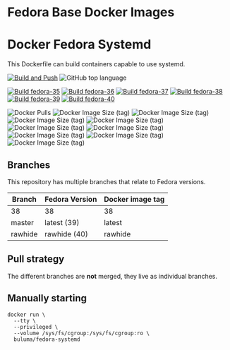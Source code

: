 # Fedora Base Docker Images




Docker Fedora Systemd
=====================

This Dockerfile can build containers capable to use systemd.

[![Build and Push](https://github.com/buluma/docker-fedora-systemd/actions/workflows/build-push-action.yml/badge.svg)](https://github.com/buluma/docker-fedora-systemd/actions/workflows/build-push-action.yml)
![GitHub top language](https://img.shields.io/github/languages/top/buluma/docker-fedora-systemd)

[![Build fedora-35](https://github.com/buluma/fedora/actions/workflows/fedora-35.yml/badge.svg)](https://github.com/buluma/fedora/actions/workflows/fedora-35.yml) [![Build fedora-36](https://github.com/buluma/fedora/actions/workflows/fedora-36.yml/badge.svg)](https://github.com/buluma/fedora/actions/workflows/fedora-36.yml) [![Build fedora-37](https://github.com/buluma/fedora/actions/workflows/fedora-37.yml/badge.svg)](https://github.com/buluma/fedora/actions/workflows/fedora-37.yml) [![Build fedora-38](https://github.com/buluma/fedora/actions/workflows/fedora-38.yml/badge.svg)](https://github.com/buluma/fedora/actions/workflows/fedora-38.yml) [![Build fedora-39](https://github.com/buluma/fedora/actions/workflows/fedora-39.yml/badge.svg)](https://github.com/buluma/fedora/actions/workflows/fedora-39.yml) [![Build fedora-40](https://github.com/buluma/fedora/actions/workflows/fedora-40.yml/badge.svg)](https://github.com/buluma/fedora/actions/workflows/fedora-40.yml)

![Docker Pulls](https://img.shields.io/docker/pulls/buluma/fedora-systemd?label=pulls&logo=docker&logoColor=white)
![Docker Image Size (tag)](https://img.shields.io/docker/image-size/buluma/fedora-systemd/latest?logo=docker&logoColor=white&label=latest)
![Docker Image Size (tag)](https://img.shields.io/docker/image-size/buluma/fedora-systemd/rawhide?logo=docker&logoColor=white&label=rawhide)
![Docker Image Size (tag)](https://img.shields.io/docker/image-size/buluma/fedora-systemd/32?logo=docker&logoColor=white&label=32)
![Docker Image Size (tag)](https://img.shields.io/docker/image-size/buluma/fedora-systemd/33?logo=docker&logoColor=white&label=33)
![Docker Image Size (tag)](https://img.shields.io/docker/image-size/buluma/fedora-systemd/34?logo=docker&logoColor=white&label=34)
![Docker Image Size (tag)](https://img.shields.io/docker/image-size/buluma/fedora-systemd/35?logo=docker&logoColor=white&label=35)
![Docker Image Size (tag)](https://img.shields.io/docker/image-size/buluma/fedora-systemd/36?logo=docker&logoColor=white&label=36)
![Docker Image Size (tag)](https://img.shields.io/docker/image-size/buluma/fedora-systemd/38?logo=docker&logoColor=white&label=38)
![Docker Image Size (tag)](https://img.shields.io/docker/image-size/buluma/fedora-systemd/testing?logo=docker&logoColor=white&label=testing)

Branches
--------

This repository has multiple branches that relate to Fedora versions.

|Branch |Fedora Version|Docker image tag|
|-------|--------------|----------------|
|38     |38            |38              |
|master |latest (39)   |latest          |
|rawhide|rawhide (40)  |rawhide         |

Pull strategy
-------------

The different branches are **not** merged, they live as individual branches.

Manually starting
-----------------

```
docker run \
  --tty \
  --privileged \
  --volume /sys/fs/cgroup:/sys/fs/cgroup:ro \
  buluma/fedora-systemd
```
